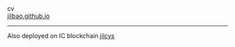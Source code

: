 cv<br>
<a href="https://jilcys.github.io/">jilbao.github.io</a><br>
<hr>
Also deployed on IC blockchain
<a href="https://2r3fi-zyaaa-aaaao-aakwq-cai.raw.ic0.app/)">jilcys</a><br>
